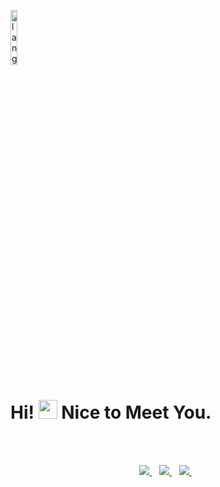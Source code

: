 <p align="left"><img width=15%" src="https://github.com/alansmathew/alansmathew/raw/master/lang.gif" alt="lang image here" /></p>

# Hi! <img src="https://media.giphy.com/media/hvRJCLFzcasrR4ia7z/giphy.gif" width="30px"> Nice to Meet You.

  </br>
  </br>
<p align='center'>
<a href="https://twitter.com/__garg__">
  <img src="https://img.shields.io/badge/twitter-%231DA1F2.svg?&style=for-the-badge&logo=twitter&logoColor=white" />
</a>&nbsp;&nbsp;
<a href="https://www.linkedin.com/in/harshgarg15">
  <img src="https://img.shields.io/badge/linkedin-%230077B5.svg?&style=for-the-badge&logo=linkedin&logoColor=white" />
</a>&nbsp;&nbsp;
<a href="mailto:gargharsh724@gmail.com">
  <img src="https://img.shields.io/badge/email me-%23D14836.svg?&style=for-the-badge&logo=gmail&logoColor=white" />
</a>&nbsp;&nbsp;
</p>
  </br>
  </br>
<p align = "center">
<!--   <img src = "https://github-readme-stats.vercel.app/api?username=invictus-15&show_icons=true&theme=bear"> -->
<!--   <img src = "https://github-readme-stats.vercel.app/api/top-langs/?username=invictus-15&hide=css,html&theme=tokyonight"> -->
</p>
